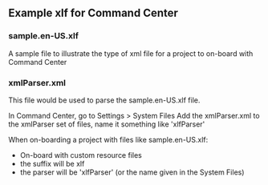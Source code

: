 ## Example xlf for Command Center
### sample.en-US.xlf
A sample file to illustrate the type of xml file for a project to on-board with Command Center

### xmlParser.xml
This file would be used to parse the sample.en-US.xlf file. 

In Command Center, go to Settings > System Files
Add the xmlParser.xml to the xmlParser set of files, name it something like 'xlfParser'

When on-boarding a project with files like sample.en-US.xlf:
* On-board with custom resource files
* the suffix will be xlf
* the parser will be 'xlfParser' (or the name given in the System Files)
